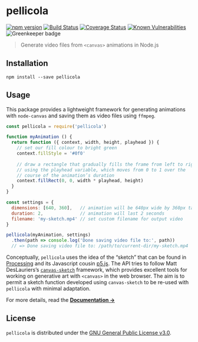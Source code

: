 # pellicola

[![npm version](https://img.shields.io/npm/v/pellicola.svg)](https://www.npmjs.com/package/pellicola) [![Build Status](https://travis-ci.com/delucis/pellicola.svg?branch=latest)](https://travis-ci.com/delucis/pellicola) [![Coverage Status](https://coveralls.io/repos/github/delucis/pellicola/badge.svg?branch=latest)](https://coveralls.io/github/delucis/pellicola?branch=latest) [![Known Vulnerabilities](https://snyk.io/test/npm/pellicola/badge.svg)](https://snyk.io/test/npm/pellicola) ![Greenkeeper badge](https://badges.greenkeeper.io/delucis/pellicola.svg)

> Generate video files from `<canvas>` animations in Node.js

## Installation

```
npm install --save pellicola
```

## Usage

This package provides a lightweight framework for generating animations with `node-canvas` and saving them as video files using `ffmpeg`.

```js
const pellicola = require('pellicola')

function myAnimation () {
  return function ({ context, width, height, playhead }) {
    // set our fill colour to bright green
    context.fillStyle = '#0f0'
    
    // draw a rectangle that gradually fills the frame from left to right
    // using the playhead variable, which moves from 0 to 1 over the
    // course of the animation’s duration
    context.fillRect(0, 0, width * playhead, height)
  }
}

const settings = {
  dimensions: [640, 360],   // animation will be 640px wide by 360px tall
  duration: 2,              // animation will last 2 seconds
  filename: 'my-sketch.mp4' // set custom filename for output video
}

pellicola(myAnimation, settings)
  .then(path => console.log('Done saving video file to:', path))
  // => Done saving video file to: /path/to/current-dir/my-sketch.mp4
```

Conceptually, `pellicola` uses the idea of the “sketch” that can be found in [Processing](https://processing.org/) and its Javascript cousin [p5.js](https://p5js.org/). The API tries to follow Matt DesLauriers’s [`canvas-sketch`](https://github.com/mattdesl/canvas-sketch) framework, which provides excellent tools for working on generative art with `<canvas>` in the web browser. The aim is to permit a sketch function developed using `canvas-sketch` to be re-used with `pellicola` with minimal adaptation.

For more details, read the [**Documentation →**](docs/README.md)

## License

`pellicola` is distributed under the [GNU General Public License v3.0](LICENSE).

